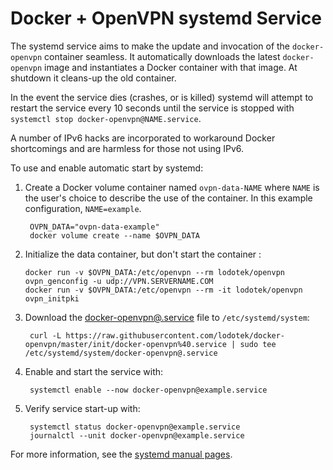 # Docker + OpenVPN systemd Service

The systemd service aims to make the update and invocation of the
`docker-openvpn` container seamless.  It automatically downloads the latest
`docker-openvpn` image and instantiates a Docker container with that image.  At
shutdown it cleans-up the old container.

In the event the service dies (crashes, or is killed) systemd will attempt to
restart the service every 10 seconds until the service is stopped with
`systemctl stop docker-openvpn@NAME.service`.

A number of IPv6 hacks are incorporated to workaround Docker shortcomings and
are harmless for those not using IPv6.

To use and enable automatic start by systemd:

1. Create a Docker volume container named `ovpn-data-NAME` where `NAME` is the
   user's choice to describe the use of the container.  In this example
   configuration, `NAME=example`.
   
        OVPN_DATA="ovpn-data-example"
        docker volume create --name $OVPN_DATA
   
2. Initialize the data container, but don't start the container :
   
       docker run -v $OVPN_DATA:/etc/openvpn --rm lodotek/openvpn ovpn_genconfig -u udp://VPN.SERVERNAME.COM
       docker run -v $OVPN_DATA:/etc/openvpn --rm -it lodotek/openvpn ovpn_initpki
   
3. Download the [docker-openvpn@.service](https://raw.githubusercontent.com/lodotek/docker-openvpn/master/init/docker-openvpn%40.service)
   file to `/etc/systemd/system`:

        curl -L https://raw.githubusercontent.com/lodotek/docker-openvpn/master/init/docker-openvpn%40.service | sudo tee /etc/systemd/system/docker-openvpn@.service

4. Enable and start the service with:

        systemctl enable --now docker-openvpn@example.service

5. Verify service start-up with:

        systemctl status docker-openvpn@example.service
        journalctl --unit docker-openvpn@example.service

For more information, see the [systemd manual pages](https://www.freedesktop.org/software/systemd/man/index.html).
